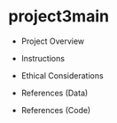 # project3main

- Project Overview

- Instructions

- Ethical Considerations

- References (Data)

- References (Code)


